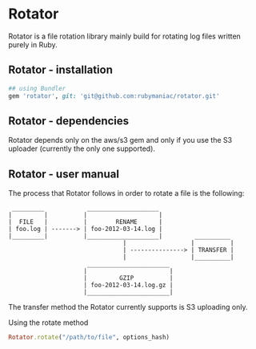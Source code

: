 # Rotator

Rotator is a file rotation library mainly build for rotating log files written purely in Ruby.

## Rotator - installation

``` ruby
## using Bundler
gem 'rotator', git: 'git@github.com:rubymaniac/rotator.git'
```

## Rotator - dependencies
Rotator depends only on the aws/s3 gem and only if you use the S3 uploader (currently the only one supported).

## Rotator - user manual
The process that Rotator follows in order to rotate a file is the following:

```
 _________            ____________________
|         |          |                    |
|  FILE   |          |        RENAME      |
| foo.log | -------> | foo-2012-03-14.log |
|_________|          |____________________|         __________
                                |                  |          |
                                | ---------------> | TRANSFER |
                                |                  |__________|
                      _______________________
                     |                       |
                     |         GZIP          |
                     | foo-2012-03-14.log.gz |
                     |_______________________|
```

The transfer method the Rotator currently supports is S3 uploading only.

Using the rotate method

``` ruby
Rotator.rotate("/path/to/file", options_hash)
```
